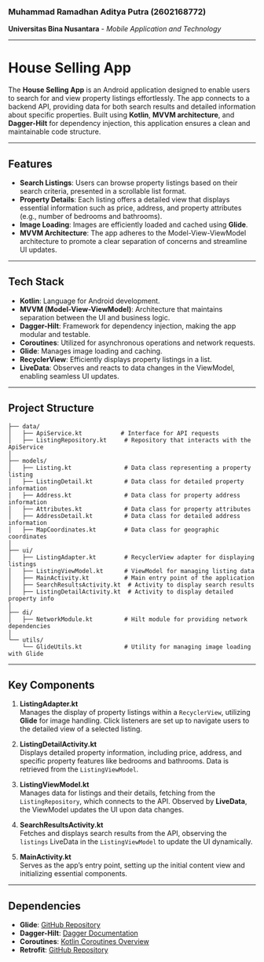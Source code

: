 ### Muhammad Ramadhan Aditya Putra (2602168772)  
**Universitas Bina Nusantara** - *Mobile Application and Technology*

---

# House Selling App

The **House Selling App** is an Android application designed to enable users to search for and view property listings effortlessly. The app connects to a backend API, providing data for both search results and detailed information about specific properties. Built using **Kotlin**, **MVVM architecture**, and **Dagger-Hilt** for dependency injection, this application ensures a clean and maintainable code structure.

---

## Features

- **Search Listings**: Users can browse property listings based on their search criteria, presented in a scrollable list format.
- **Property Details**: Each listing offers a detailed view that displays essential information such as price, address, and property attributes (e.g., number of bedrooms and bathrooms).
- **Image Loading**: Images are efficiently loaded and cached using **Glide**.
- **MVVM Architecture**: The app adheres to the Model-View-ViewModel architecture to promote a clear separation of concerns and streamline UI updates.

---

## Tech Stack

- **Kotlin**: Language for Android development.
- **MVVM (Model-View-ViewModel)**: Architecture that maintains separation between the UI and business logic.
- **Dagger-Hilt**: Framework for dependency injection, making the app modular and testable.
- **Coroutines**: Utilized for asynchronous operations and network requests.
- **Glide**: Manages image loading and caching.
- **RecyclerView**: Efficiently displays property listings in a list.
- **LiveData**: Observes and reacts to data changes in the ViewModel, enabling seamless UI updates.

---

## Project Structure

```plaintext
├── data/
│   ├── ApiService.kt           # Interface for API requests
│   ├── ListingRepository.kt     # Repository that interacts with the ApiService
│
├── models/
│   ├── Listing.kt               # Data class representing a property listing
│   ├── ListingDetail.kt         # Data class for detailed property information
│   ├── Address.kt               # Data class for property address information
│   ├── Attributes.kt            # Data class for property attributes
│   ├── AddressDetail.kt         # Data class for detailed address information
│   ├── MapCoordinates.kt        # Data class for geographic coordinates
│
├── ui/
│   ├── ListingAdapter.kt        # RecyclerView adapter for displaying listings
│   ├── ListingViewModel.kt      # ViewModel for managing listing data
│   ├── MainActivity.kt          # Main entry point of the application
│   ├── SearchResultsActivity.kt  # Activity to display search results
│   ├── ListingDetailActivity.kt  # Activity to display detailed property info
│
├── di/
│   ├── NetworkModule.kt         # Hilt module for providing network dependencies
│
└── utils/
    └── GlideUtils.kt            # Utility for managing image loading with Glide
```

---

## Key Components

1. **ListingAdapter.kt**  
   Manages the display of property listings within a `RecyclerView`, utilizing **Glide** for image handling. Click listeners are set up to navigate users to the detailed view of a selected listing.

2. **ListingDetailActivity.kt**  
   Displays detailed property information, including price, address, and specific property features like bedrooms and bathrooms. Data is retrieved from the `ListingViewModel`.

3. **ListingViewModel.kt**  
   Manages data for listings and their details, fetching from the `ListingRepository`, which connects to the API. Observed by **LiveData**, the ViewModel updates the UI upon data changes.

4. **SearchResultsActivity.kt**  
   Fetches and displays search results from the API, observing the `listings` LiveData in the `ListingViewModel` to update the UI dynamically.

5. **MainActivity.kt**  
   Serves as the app’s entry point, setting up the initial content view and initializing essential components.

---

## Dependencies

- **Glide**: [GitHub Repository](https://github.com/bumptech/glide)
- **Dagger-Hilt**: [Dagger Documentation](https://dagger.dev/hilt)
- **Coroutines**: [Kotlin Coroutines Overview](https://kotlinlang.org/docs/coroutines-overview.html)
- **Retrofit**: [GitHub Repository](https://github.com/square/retrofit)
